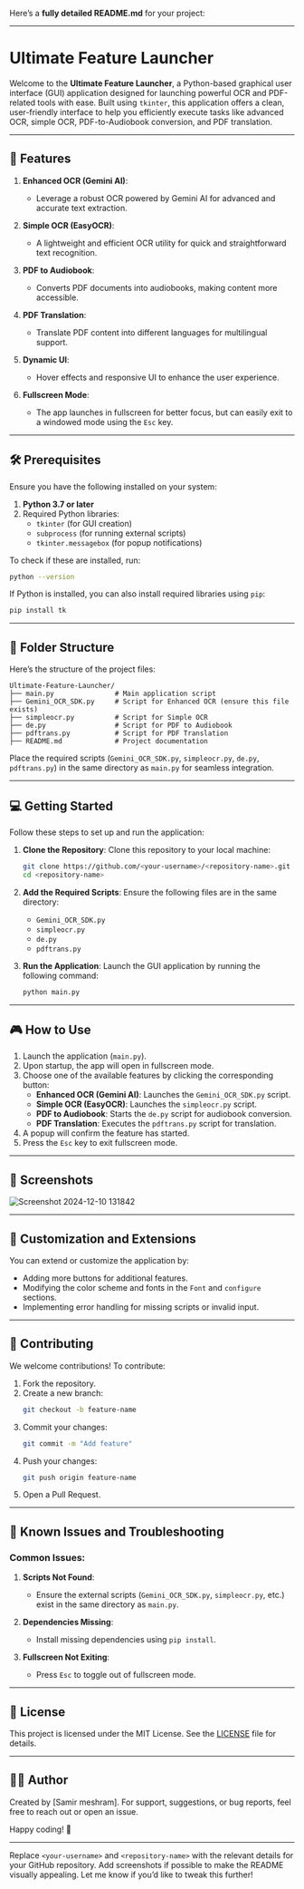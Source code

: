 Here’s a **fully detailed README.md** for your project: 

---

# Ultimate Feature Launcher

Welcome to the **Ultimate Feature Launcher**, a Python-based graphical user interface (GUI) application designed for launching powerful OCR and PDF-related tools with ease. Built using `tkinter`, this application offers a clean, user-friendly interface to help you efficiently execute tasks like advanced OCR, simple OCR, PDF-to-Audiobook conversion, and PDF translation.

---

## 🚀 Features

1. **Enhanced OCR (Gemini AI)**: 
   - Leverage a robust OCR powered by Gemini AI for advanced and accurate text extraction.
   
2. **Simple OCR (EasyOCR)**: 
   - A lightweight and efficient OCR utility for quick and straightforward text recognition.
   
3. **PDF to Audiobook**: 
   - Converts PDF documents into audiobooks, making content more accessible.
   
4. **PDF Translation**: 
   - Translate PDF content into different languages for multilingual support.

5. **Dynamic UI**: 
   - Hover effects and responsive UI to enhance the user experience.

6. **Fullscreen Mode**: 
   - The app launches in fullscreen for better focus, but can easily exit to a windowed mode using the `Esc` key.

---

## 🛠️ Prerequisites

Ensure you have the following installed on your system:

1. **Python 3.7 or later**
2. Required Python libraries:
   - `tkinter` (for GUI creation)
   - `subprocess` (for running external scripts)
   - `tkinter.messagebox` (for popup notifications)

To check if these are installed, run:
```bash
python --version
```

If Python is installed, you can also install required libraries using `pip`:
```bash
pip install tk
```

---

## 📂 Folder Structure

Here’s the structure of the project files:
```
Ultimate-Feature-Launcher/
├── main.py               # Main application script
├── Gemini_OCR_SDK.py     # Script for Enhanced OCR (ensure this file exists)
├── simpleocr.py          # Script for Simple OCR
├── de.py                 # Script for PDF to Audiobook
├── pdftrans.py           # Script for PDF Translation
├── README.md             # Project documentation
```

Place the required scripts (`Gemini_OCR_SDK.py`, `simpleocr.py`, `de.py`, `pdftrans.py`) in the same directory as `main.py` for seamless integration.

---

## 💻 Getting Started

Follow these steps to set up and run the application:

1. **Clone the Repository**:
   Clone this repository to your local machine:
   ```bash
   git clone https://github.com/<your-username>/<repository-name>.git
   cd <repository-name>
   ```

2. **Add the Required Scripts**:
   Ensure the following files are in the same directory:
   - `Gemini_OCR_SDK.py`
   - `simpleocr.py`
   - `de.py`
   - `pdftrans.py`

3. **Run the Application**:
   Launch the GUI application by running the following command:
   ```bash
   python main.py
   ```

---

## 🎮 How to Use

1. Launch the application (`main.py`).
2. Upon startup, the app will open in fullscreen mode.
3. Choose one of the available features by clicking the corresponding button:
   - **Enhanced OCR (Gemini AI)**: Launches the `Gemini_OCR_SDK.py` script.
   - **Simple OCR (EasyOCR)**: Launches the `simpleocr.py` script.
   - **PDF to Audiobook**: Starts the `de.py` script for audiobook conversion.
   - **PDF Translation**: Executes the `pdftrans.py` script for translation.
4. A popup will confirm the feature has started.
5. Press the `Esc` key to exit fullscreen mode.

---

## 📸 Screenshots


![Screenshot 2024-12-10 131842](https://github.com/user-attachments/assets/fa71b006-f1a8-4709-ba50-f55bff858638)

---

## 📝 Customization and Extensions

You can extend or customize the application by:
- Adding more buttons for additional features.
- Modifying the color scheme and fonts in the `Font` and `configure` sections.
- Implementing error handling for missing scripts or invalid input.

---

## 🤝 Contributing

We welcome contributions! To contribute:
1. Fork the repository.
2. Create a new branch:
   ```bash
   git checkout -b feature-name
   ```
3. Commit your changes:
   ```bash
   git commit -m "Add feature"
   ```
4. Push your changes:
   ```bash
   git push origin feature-name
   ```
5. Open a Pull Request.

---

## 🐛 Known Issues and Troubleshooting

### Common Issues:
1. **Scripts Not Found**:
   - Ensure the external scripts (`Gemini_OCR_SDK.py`, `simpleocr.py`, etc.) exist in the same directory as `main.py`.
   
2. **Dependencies Missing**:
   - Install missing dependencies using `pip install`.

3. **Fullscreen Not Exiting**:
   - Press `Esc` to toggle out of fullscreen mode.

---

## 📜 License

This project is licensed under the MIT License. See the [LICENSE](LICENSE) file for details.

---

## 🧑‍💻 Author

Created by [Samir meshram]. For support, suggestions, or bug reports, feel free to reach out or open an issue.

Happy coding! 🎉

---

Replace `<your-username>` and `<repository-name>` with the relevant details for your GitHub repository. Add screenshots if possible to make the README visually appealing. Let me know if you’d like to tweak this further!
